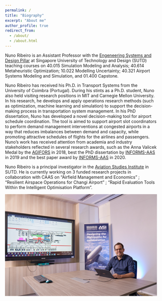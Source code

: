 ```yaml
---
permalink: /
title: "Biography"
excerpt: "About me"
author_profile: true
redirect_from: 
  - /about/
  - /about.html
---
```


Nuno Ribeiro is an Assistant Professor with the [Engeneering Systems and Design Pillar](https://esd.sutd.edu.sg/people/faculty/nuno-ribeiro/) at Singapore University of Technology and Design (SUTD) teaching courses on 40.015 Simulation Modeling and Analysis;  40.614 Metaheuristic Optimization; 10.022 Modelling Uncertainty; 40.321 Airport Systems Modeling and Simulation, and 01.400 Capstone.

Nuno Ribeiro has received his Ph.D. in Transport Systems from the University of Coimbra (Portugal). During his stints as a Ph.D. student, Nuno also held visiting research positions in MIT and Carnegie Mellon University. In his research, he develops and apply operations research methods (such as optimization, machine learning and simulation) to support the decision-making process in transportation system management. In his PhD dissertation, Nuno has developed a novel decision-making tool for airport schedule coordination. The tool is aimed to support airport slot coordinators to perform demand management interventions at congested airports in a way that reduces imbalances between demand and capacity, while promoting attractive schedules of flights for the airlines and passengers. Nuno’s work has received attention from academia and industry stakeholders reflected in several research awards, such as the Anna Valicek Medal by the [AGIFORS](https://www.agifors.org/PriorAwardWinners) in 2018, best the PhD dissertation by [INFORMS-AAS](https://connect.informs.org/aas/home) in 2019 and the best paper award by [INFORMS-AAS](https://connect.informs.org/aas/home) in 2020.

Nuno Ribeiro is a principal investigator in the [Aviation Studies Institute](https://asi.sutd.edu.sg/) in SUTD. He is currently working on 3 funded research projects in collaboration with CAAS on “Airfield Management and Economics” ; “Resilient Airspace Operations for Changi Airport” ; “Rapid Evaluation Tools Within the Intelligent Optimisation Platform”.

![Research Image](/images/ASIPicture.jpg)
